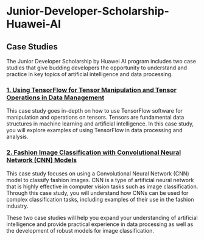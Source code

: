 # Junior-Developer-Scholarship-Huawei-AI

## Case Studies

The Junior Developer Scholarship by Huawei AI program includes two case studies that give budding developers the opportunity to understand and practice in key topics of artificial intelligence and data processing.

### [1. Using TensorFlow for Tensor Manipulation and Tensor Operations in Data Management](https://github.com/fazrilfahri/Junior-Developer-Scholarship-Huawei-AI/blob/4f532599f0bb5e97e8ae76f04a1a88f7c4d13422/Utilizing%20TensorFlow%20for%20Tensor%20Manipulation%20and%20Formation.ipynb)

This case study goes in-depth on how to use TensorFlow software for manipulation and operations on tensors. Tensors are fundamental data structures in machine learning and artificial intelligence. In this case study, you will explore examples of using TensorFlow in data processing and analysis.

### [2. Fashion Image Classification with Convolutional Neural Network (CNN) Models](https://github.com/fazrilfahri/Junior-Developer-Scholarship-Huawei-AI/blob/4f532599f0bb5e97e8ae76f04a1a88f7c4d13422/Fashion%20Image%20Classification.ipynb)

This case study focuses on using a Convolutional Neural Network (CNN) model to classify fashion images. CNN is a type of artificial neural network that is highly effective in computer vision tasks such as image classification. Through this case study, you will understand how CNNs can be used for complex classification tasks, including examples of their use in the fashion industry.

These two case studies will help you expand your understanding of artificial intelligence and provide practical experience in data processing as well as the development of robust models for image classification.
